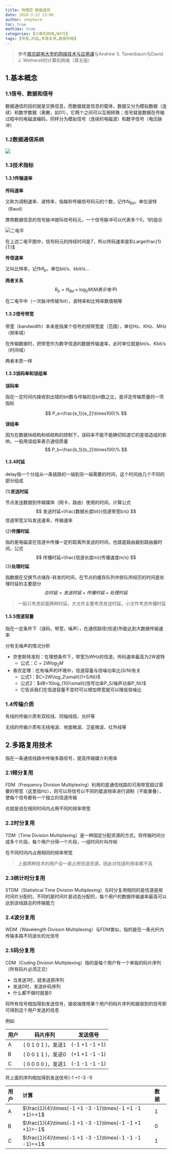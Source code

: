 ```yaml
---
title: 物理层-数据通信
date: 2020-3-22 13:00
author: shepherd
toc: true
mathJax: true
categories: [计算机网络,NOTE]
tags: [带宽,时延,多路复用,数据传输]
---
```


> 参考[南京邮电大学的网络技术与应用课](https://www.icourse163.org/learn/NJUPT-1001639008?tid=1450250444#/learn/announce)与Andrew S. Tanenbaum与David J. Wetherall的计算机网络（第五版）

<!-- more -->

## 1.基本概念

### 1.1信号、数据和信号

数据通信的目的就是交换信息，而数据就是信息的载体，数据又分为模拟数据（连续）和数字数据（离散，如01），它两个之间可以互相转换；信号就是数据在传输过程中的电磁波编码，同样分为模拟信号（连续的电磁波）和数字信号（电压脉冲）

### 1.2数据通信系统

![](https://cdn.jsdelivr.net/gh/shepherdev/shepherdev.github.io@hexo/static/article/2020/communication-system.png)

### 1.3技术指标

#### 1.3.1传输速率

**传码速率**

又称为调制速率、波特率，指每秒传输信号码元的个数，记作$N_{Bd}$，单位波特（Baud）

携带数据信息的信号脉冲就叫信号码元，一个信号脉冲可以代表多个0，1的组合

![二电平](https://cdn.jsdelivr.net/gh/shepherdev/shepherdev.github.io@hexo/static/article/2020/二电平.png)

在上述二电平图中，信号码元的持续时间是$T$，所以传码速率是$\Large\frac{1}{T}$

**传信速率**

又叫比特率，记作$R_b$，单位bit/s、kbit/s…

**两者关系**
$$
R_b=N_{Bd}\times\log_2 M(M表示电平)
$$

在二电平中（一次脉冲传输1bit），波特率和比特率数值相等

#### 1.3.2信号带宽

带宽（bandwidth）本来是指某个信号的频带宽度（范围），单位Hz、KHz、MHz（频率域）

在传输数据时，把带宽作为数字信道的数据传输速率，此时单位就是bit/s、Kbit/s（时间域）

两者本质一样

#### 1.3.3误码率和误组率

**误码率**

指在一定时间内接收到出错的bit数与传输的总bit数之比，是评定传输质量的一项指标

$$
P_e=\frac{e_1}{e_2}\times100\%
$$

**误组率**

因为在数据块结构和帧结构的控制下，误码率不能不能确切知道它的差错造成的影响，一般用误组率表示通信质量
$$
P_b=\frac{b_1}{b_2}\times100\%
$$

#### 1.3.4时延

delay指一个分组从一条链路的一端到另一端需要的时间，这个时间由几个不同的部分组成

(1)**发送时延**

节点发送数据到传输媒体（网卡，路由）使用的时间，计算公式
$$
发送时延=\frac{数据长度bit}{信道带宽b/s}
$$
信道带宽又叫发送速率，传输速率

(2)**传播时延**

指的是电磁波在信道中传播一定的距离所发送的时间，也就是路由器到路由器时间，公式
$$
传播时延=\frac{信道长度m}{传播速度m/s}
$$
(3)**处理时延**

指数据在交换节点储存-转发的时间，在节点的缓存队列中排队所经历的时间是处理时延的主要部分
$$
总时延=发送时延+传播时延+处理时延
$$

> 一般只考虑前面两种时延，大文件主要考虑发送时延，小文件考虑传播时延

#### 1.3.5信道容量

指在一定条件下（误码，带宽，噪声），在通信路径(信道)所能达到大数据传输速率

分有无噪声的情况分析

- 奈奎斯特准则：在理想条件下，带宽为$W$Hz的信道，传码速率最高为2$W$波特
  - 公式：$C=2Wlog_2 M$
- 香农定理：在有噪声的环境中，信道容量与信噪功率比($S/N$)有关
  - 公式1：$C=2W\log_2\small{(1+S/N)}$
  - 公式2：$dB=10log_{10}\small({信号功率P_S/噪声功率P_N})$
  - 它告诉我们在信道容量不变时可以增加带宽就可以降低信噪比

### 1.4传输介质

有线的传输介质有双绞线、同轴线缆、光纤等

无线的传输介质有无线电波、地面微波、卫星微波、红外线等

## 2.多路复用技术

指在一条通信线路中传输多路信号，提高传输媒介利用率

### 2.1频分复用

FDM（Frequency Division Multiplexing）利用的是通信线路的可用带宽超过需要的带宽（这里指Hz），则可以将信号以不同的载波频率进行调制（不能重叠），使每个信号都有一个独立的信道传输

也就是说在相同时间内占用不同的频率带宽

### 2.2时分复用

TDM（Time Division Multiplexing）是一种固定分配资源的方式，将传输时间分成多个片段，每个用户分得一个片段，一组时间片叫作帧

在不同时间内占用相同的频率带宽

> 上面两种技术的用户会一直占用信道资源，因此对信道利用率都不高

### 2.3统计时分复用

STDM（Statistical Time Division Multiplexing）与时分复用相同的是信道是按时间片分配的，不同的是时间片是动态分配的，每个用户的数据传输速率最高可以达到该线路总的传输能力

### 2.4波分复用

WDM（Wavelength Division Multiplexing）与FDM类似，指的是在一条光纤内传输多路不同波长的光信号

### 2.5码分复用

CDM（Coding Division Multiplexing）指的是每个用户有一个单独的码片序列（所有码片必须正交）

- 当发送1时，就发送原序列
- 发送0时，发送补码序列
- 什么都不做时就是0

将所有信号相加得到发送信号，接收端使用某个用户的码片序列和接收到的信号即可得到这个用户发送的信息

例如

| 用户 | 码片序列           | 发送信号      |
| ---- | ------------------ | ------------- |
| A    | ( 0 1 0 1 )，发送1 | (-1 +1 -1 +1) |
| B    | ( 0 0 1 1 )，发送0 | (+1 +1 -1 -1) |
| C    | ( 0 0 0 0 )，发送1 | (-1 -1 -1 -1) |

将上面的序列相加得到发送信号(-1 +1 -3 -1)

| 用户 | 计算                                                   | 数据 |
| :--- | :----------------------------------------------------- | :--- |
| A    | $\frac{1}{4}\times(-1 +1 -3 -1)\times(-1 +1 -1 +1)=+1$ | 1    |
| B    | $\frac{1}{4}\times(-1 +1 -3 -1)\times(-1 -1 +1 +1)=-1$ | 0    |
| C    | $\frac{1}{4}\times(-1 +1 -3 -1)\times(-1 -1 -1 -1)=+1$ | 1    |


